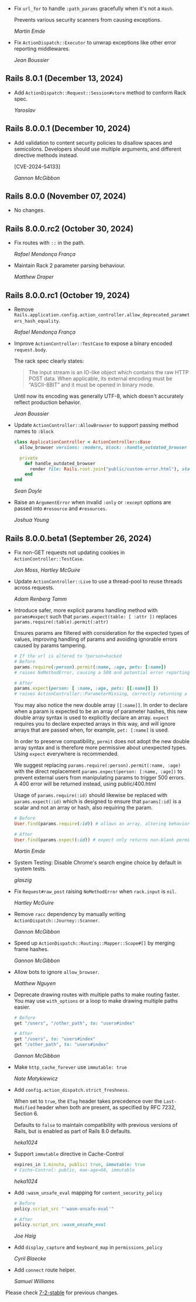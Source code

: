 *   Fix `url_for` to handle `:path_params` gracefully when it's not a `Hash`.

    Prevents various security scanners from causing exceptions.

    *Martin Emde*

*   Fix `ActionDispatch::Executor` to unwrap exceptions like other error reporting middlewares.

    *Jean Boussier*


## Rails 8.0.1 (December 13, 2024) ##

*   Add `ActionDispatch::Request::Session#store` method to conform Rack spec.

    *Yaroslav*


## Rails 8.0.0.1 (December 10, 2024) ##

*   Add validation to content security policies to disallow spaces and semicolons.
    Developers should use multiple arguments, and different directive methods instead.

    [CVE-2024-54133]

    *Gannon McGibbon*


## Rails 8.0.0 (November 07, 2024) ##

*   No changes.


## Rails 8.0.0.rc2 (October 30, 2024) ##

*   Fix routes with `::` in the path.

    *Rafael Mendonça França*

*   Maintain Rack 2 parameter parsing behaviour.

    *Matthew Draper*


## Rails 8.0.0.rc1 (October 19, 2024) ##

*   Remove `Rails.application.config.action_controller.allow_deprecated_parameters_hash_equality`.

    *Rafael Mendonça França*

*   Improve `ActionController::TestCase` to expose a binary encoded `request.body`.

    The rack spec clearly states:

    > The input stream is an IO-like object which contains the raw HTTP POST data.
    > When applicable, its external encoding must be “ASCII-8BIT” and it must be opened in binary mode.

    Until now its encoding was generally UTF-8, which doesn't accurately reflect production
    behavior.

    *Jean Boussier*

*   Update `ActionController::AllowBrowser` to support passing method names to `:block`

    ```ruby
    class ApplicationController < ActionController::Base
      allow_browser versions: :modern, block: :handle_outdated_browser

      private
        def handle_outdated_browser
          render file: Rails.root.join("public/custom-error.html"), status: :not_acceptable
        end
    end
    ```

    *Sean Doyle*

*   Raise an `ArgumentError` when invalid `:only` or `:except` options are passed into `#resource` and `#resources`.

    *Joshua Young*

## Rails 8.0.0.beta1 (September 26, 2024) ##

*   Fix non-GET requests not updating cookies in `ActionController::TestCase`.

    *Jon Moss*, *Hartley McGuire*

*   Update `ActionController::Live` to use a thread-pool to reuse threads across requests.

    *Adam Renberg Tamm*

*   Introduce safer, more explicit params handling method with `params#expect` such that
    `params.expect(table: [ :attr ])` replaces `params.require(:table).permit(:attr)`

    Ensures params are filtered with consideration for the expected
    types of values, improving handling of params and avoiding ignorable
    errors caused by params tampering.

    ```ruby
    # If the url is altered to ?person=hacked
    # Before
    params.require(:person).permit(:name, :age, pets: [:name])
    # raises NoMethodError, causing a 500 and potential error reporting

    # After
    params.expect(person: [ :name, :age, pets: [[:name]] ])
    # raises ActionController::ParameterMissing, correctly returning a 400 error
    ```

    You may also notice the new double array `[[:name]]`. In order to
    declare when a param is expected to be an array of parameter hashes,
    this new double array syntax is used to explicitly declare an array.
    `expect` requires you to declare expected arrays in this way, and will
    ignore arrays that are passed when, for example, `pet: [:name]` is used.

    In order to preserve compatibility, `permit` does not adopt the new
    double array syntax and is therefore more permissive about unexpected
    types. Using `expect` everywhere is recommended.

    We suggest replacing `params.require(:person).permit(:name, :age)`
    with the direct replacement `params.expect(person: [:name, :age])`
    to prevent external users from manipulating params to trigger 500
    errors. A 400 error will be returned instead, using public/400.html

    Usage of `params.require(:id)` should likewise be replaced with
    `params.expect(:id)` which is designed to ensure that `params[:id]`
    is a scalar and not an array or hash, also requiring the param.

    ```ruby
    # Before
    User.find(params.require(:id)) # allows an array, altering behavior

    # After
    User.find(params.expect(:id)) # expect only returns non-blank permitted scalars (excludes Hash, Array, nil, "", etc)
    ```

    *Martin Emde*

*   System Testing: Disable Chrome's search engine choice by default in system tests.

    *glaszig*

*   Fix `Request#raw_post` raising `NoMethodError` when `rack.input` is `nil`.

    *Hartley McGuire*

*   Remove `racc` dependency by manually writing `ActionDispatch::Journey::Scanner`.

    *Gannon McGibbon*

*   Speed up `ActionDispatch::Routing::Mapper::Scope#[]` by merging frame hashes.

    *Gannon McGibbon*

*   Allow bots to ignore `allow_browser`.

    *Matthew Nguyen*

*   Deprecate drawing routes with multiple paths to make routing faster.
    You may use `with_options` or a loop to make drawing multiple paths easier.

    ```ruby
    # Before
    get "/users", "/other_path", to: "users#index"

    # After
    get "/users", to: "users#index"
    get "/other_path", to: "users#index"
    ```

    *Gannon McGibbon*

*   Make `http_cache_forever` use `immutable: true`

    *Nate Matykiewicz*

*   Add `config.action_dispatch.strict_freshness`.

    When set to `true`, the `ETag` header takes precedence over the `Last-Modified` header when both are present,
    as specified by RFC 7232, Section 6.

    Defaults to `false` to maintain compatibility with previous versions of Rails, but is enabled as part of
    Rails 8.0 defaults.

    *heka1024*

*   Support `immutable` directive in Cache-Control

    ```ruby
    expires_in 1.minute, public: true, immutable: true
    # Cache-Control: public, max-age=60, immutable
    ```

    *heka1024*

*   Add `:wasm_unsafe_eval` mapping for `content_security_policy`

    ```ruby
    # Before
    policy.script_src "'wasm-unsafe-eval'"

    # After
    policy.script_src :wasm_unsafe_eval
    ```

    *Joe Haig*

*   Add `display_capture` and `keyboard_map` in `permissions_policy`

    *Cyril Blaecke*

*   Add `connect` route helper.

    *Samuel Williams*

Please check [7-2-stable](https://github.com/rails/rails/blob/7-2-stable/actionpack/CHANGELOG.md) for previous changes.
